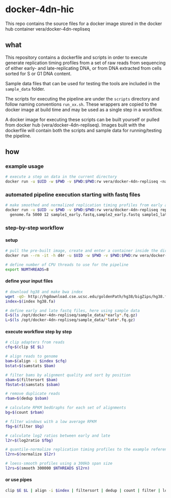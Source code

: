 # docker-4dn-hic

This repo contains the source files for a docker image stored in the docker hub container vera/docker-4dn-repliseq

## what

This repository contains a dockerfile and scripts in order to execute generate replication timing profiles from a set of raw reads from sequencing of either early- and late-replicating DNA, or from DNA extracted from cells sorted for S or G1 DNA content.

Sample data files that can be used for testing the tools are included in the `sample_data` folder.

The scripts for executing the pipeline are under the `scripts` directory and follow naming conventions `run_xx.sh`. These wrappers are copied to the docker image at build time and may be used as a single step in a workflow.

A docker image for executing these scripts can be built yourself or pulled from docker hub (vera/docker-4dn-repliseq). Images built with the dockerfile will contain both the scripts and sample data for running/testing the pipeline.

## how

### example usage
```bash
# execute a step on data in the current directory
docker run -u $UID -w $PWD -v $PWD:$PWD:rw vera/docker-4dn-repliseq <name_of_script> <args> 
```

### automated pipeline execution starting with fastq files
```bash
# make smoothed and normalized replication timing profiles from early and late fastq files using 5000-bp window sizes and 12 threads
docker run -u $UID -w $PWD -v $PWD:$PWD:rw vera/docker-4dn-repliseq repliseq  \
  genome.fa 5000 12 sample1_early.fastq,sample2_early.fastq sample1_late.fastq,sample2_late.fastq
```

### step-by-step workflow

#### setup
```bash
# pull the pre-built image, create and enter a container inside the directory with your data
docker run --rm -it -h d4r -u $UID -w $PWD -v $PWD:$PWD:rw vera/docker-4dn-repliseq

# define number of CPU threads to use for the pipeline
export NUMTHREADS=8
```
#### define your input files

```bash
# download hg38 and make bwa index
wget -qO- http://hgdownload.cse.ucsc.edu/goldenPath/hg38/bigZips/hg38.fa.gz | gunzip -c > hg38.fa
index=$(index hg38.fa)

# define early and late fastq files, here using sample data
E=$(ls /opt/docker-4dn-repliseq/sample_data/*early*.fq.gz)
L=$(ls /opt/docker-4dn-repliseq/sample_data/*late*.fq.gz)
```

#### execute workflow step by step

```bash
# clip adapters from reads
cfq=$(clip $E $L)

# align reads to genome
bam=$(align -i $index $cfq)
bstat=$(samstats $bam)

# filter bams by alignment quality and sort by position
sbam=$(filtersort $bam)
fbstat=$(samstats $sbam)

# remove duplicate reads
rbam=$(dedup $sbam)

# calculate RPKM bedGraphs for each set of alignments
bg=$(count $rbam)

# filter windows with a low average RPKM
fbg=$(filter $bg)

# calculate log2 ratios between early and late
l2r=$(log2ratio $fbg)

# quantile-normalize replication timing profiles to the example reference bedGraph
l2rn=$(normalize $l2r)

# loess-smooth profiles using a 300kb span size
l2rs=$(smooth 300000 $NTHREADS $l2rn)

```
#### or use pipes
```bash
clip $E $L | align -i $index | filtersort | dedup | count | filter | log2ratio | normalize
```
